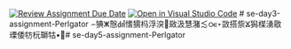 [![Review Assignment Due Date](https://classroom.github.com/assets/deadline-readme-button-22041afd0340ce965d47ae6ef1cefeee28c7c493a6346c4f15d667ab976d596c.svg)](https://classroom.github.com/a/g7QA63Hz)
[![Open in Visual Studio Code](https://classroom.github.com/assets/open-in-vscode-2e0aaae1b6195c2367325f4f02e2d04e9abb55f0b24a779b69b11b9e10269abc.svg)](https://classroom.github.com/online_ide?assignment_repo_id=15591342&assignment_repo_type=AssignmentRepo)
﻿# se-day3-assignment-Perlgator
⌢猠ⵥ慤㍹愭獳杩浮湥⵴敐汲慧潴≲ഠ∊‣敳搭祡ⴴ獡楳湧敭瑮倭牥杬瑡牯•਍# se-day5-assignment-Perlgator
